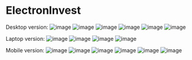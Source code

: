 # ElectronInvest
Desktop version:
![image](https://github.com/poterya/ElectronInvest/assets/115491859/4fc9c4e5-afee-4649-a5bc-e3fd184db99c)
![image](https://github.com/poterya/ElectronInvest/assets/115491859/96602124-e1ec-4719-aff4-f3ce6fde3246)
![image](https://github.com/poterya/ElectronInvest/assets/115491859/56c74235-d740-460d-8bf1-36fa2bbd6558)
![image](https://github.com/poterya/ElectronInvest/assets/115491859/2fa38108-1a6c-437b-a4d9-c6227dcdc430)
![image](https://github.com/poterya/ElectronInvest/assets/115491859/87eac468-5a33-4a4b-b102-080a8227e661)
![image](https://github.com/poterya/ElectronInvest/assets/115491859/5756fc9b-ef43-43a4-beec-c506c705c08e)

Laptop version:
![image](https://github.com/poterya/ElectronInvest/assets/115491859/ec9cad26-ced0-4d04-829b-78a07260f4b7)
![image](https://github.com/poterya/ElectronInvest/assets/115491859/38fc8bd6-4599-4d5d-8f8b-1c0a0f6ea5ba)
![image](https://github.com/poterya/ElectronInvest/assets/115491859/16f45654-17e1-4002-bb26-af87613f3d93)
![image](https://github.com/poterya/ElectronInvest/assets/115491859/1fa0558f-11e4-4d6d-b99d-15b2dbfbd26a)

Mobile version:
![image](https://github.com/poterya/ElectronInvest/assets/115491859/f2a96326-530b-42c6-900f-c721befbc8d3)
![image](https://github.com/poterya/ElectronInvest/assets/115491859/0226d271-812b-4995-beef-fa87bd920e86)
![image](https://github.com/poterya/ElectronInvest/assets/115491859/fbc47909-3360-4fcb-a3e9-fd561911839a)
![image](https://github.com/poterya/ElectronInvest/assets/115491859/9e777886-42e5-4441-845a-779e1d530e60)
![image](https://github.com/poterya/ElectronInvest/assets/115491859/1a670445-2da8-4326-8f91-0acd0417df5b)
![image](https://github.com/poterya/ElectronInvest/assets/115491859/0219ad2c-3901-4178-ab60-5f32046c7595)

